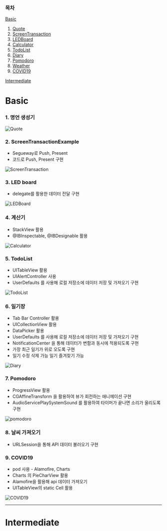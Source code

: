 ### 목차

[Basic](Basic)

1. [Quote](#명언-생성기)
2. [ScreenTransaction](#ScreenTransactionExample)
3. [LEDBoard](#LED-Board)
4. [Calculator](#계산기)
5. [TodoList](#TodoList)
6. [Diary](#일기장)
7. [Pomodoro](#Pomodoro)
8. [Weather](#날씨-가져오기)
9. [COVID19](#COVID19)

[Intermediate](Intermediate)





# Basic



### 1. 명언 생성기

![Quote](https://user-images.githubusercontent.com/44731564/201130480-6c442176-0163-4425-bb56-9a75f926a00d.gif)







### 2. ScreenTransactionExample

- Segueway로 Push, Present
- 코드로 Push, Present 구현

![ScreenTransaction](https://user-images.githubusercontent.com/44731564/201130321-04fd7530-2e0c-4864-ba85-30eb6a0ab973.gif)



### 3. LED board

- delegate를 활용한 데이터 전달 구현

![LEDBoard](https://user-images.githubusercontent.com/44731564/201130395-719daebb-1fe2-434e-a354-8047cb01e240.gif)







### 4. 계산기

- StackView 활용
- @IBInspectable, @IBDesignable 활용

![Calculator](https://user-images.githubusercontent.com/44731564/201130550-1993121b-b602-4679-b761-083769e4746b.gif)







### 5. TodoList

* UITableView 활용
* UIAlertController 사용
* UserDefaults 를 사용해 로컬 저장소에 데이터 저장 및 가져오기 구현

![TodoList](https://user-images.githubusercontent.com/44731564/201140083-1f69e05c-ac61-4817-9dc5-92a0faaa1e2b.gif)





### 6. 일기장

* Tab Bar Controller 활용
* UICollectionView 활용
* DataPicker 활용
* UserDefaults 를 사용해 로컬 저장소에 데이터 저장 및 가져오기 구현
* NotificationCenter 을 통해 데이터가 변함과 동시에 적용되도록 구현
* 가장 최근 일기가 위로 오도록 구현
* 일기 수정 삭제 가능
  일기 즐겨찾기 가능

![Diary](https://user-images.githubusercontent.com/44731564/201140154-4c7656de-1ab9-4159-bf1d-faafc8f20c12.gif)





### 7. Pomodoro

* ProgressView 활용
* CGAffineTransform 을 활용하여 뷰가 회전하는 애니메이션 구현
* AudioServicePlaySystemSound 를 활용하여 타이머가 끝나면 소리가 울리도록 구현

![pomodoro](https://user-images.githubusercontent.com/44731564/201143489-e30511ae-140a-445e-84b5-20810d161f61.gif)



### 8. 날씨 가져오기

* URLSession을 통해 API 데이터 불러오기 구현



### 9. COVID19

* pod 사용 - Alamofire, Charts
* Charts 의 PieCharView 활용
* Alamofire을 활용해 api 데이터 가져오기
* UITableView의 static Cell 활용

![COVID19](https://user-images.githubusercontent.com/44731564/201140182-4fe88a4f-a142-491f-bd00-3daa5578e45b.gif)





---

# Intermediate

